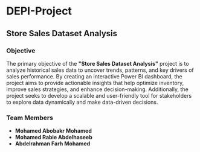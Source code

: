 # DEPI-Project
## Store Sales Dataset Analysis

### Objective
The primary objective of the **"Store Sales Dataset Analysis"** project is to analyze historical sales data to uncover trends, patterns, and key drivers of sales performance. By creating an interactive Power BI dashboard, the project aims to provide actionable insights that help optimize inventory, improve sales strategies, and enhance decision-making. Additionally, the project seeks to develop a scalable and user-friendly tool for stakeholders to explore data dynamically and make data-driven decisions.

### Team Members
- **Mohamed Abobakr Mohamed**
- **Mohamed Rabie Abdelhaseeb**
- **Abdelrahman Farh Mohamed**

